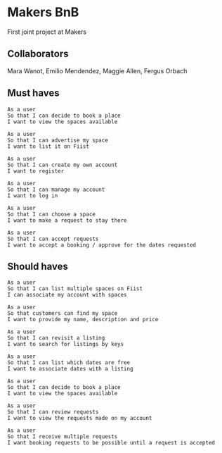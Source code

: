 Makers BnB
============
First joint project at Makers

Collaborators
-------------
Mara Wanot, Emilio Mendendez, Maggie Allen, Fergus Orbach

Must haves
----------
```
As a user 
So that I can decide to book a place
I want to view the spaces available

As a user 
So that I can advertise my space
I want to list it on Fiist

As a user 
So that I can create my own account
I want to register

As a user 
So that I can manage my account
I want to log in

As a user 
So that I can choose a space
I want to make a request to stay there

As a user 
So that I can accept requests
I want to accept a booking / approve for the dates requested
```

Should haves
------------
```
As a user
So that I can list multiple spaces on Fiist
I can associate my account with spaces

As a user
So that customers can find my space
I want to provide my name, description and price

As a user
So that I can revisit a listing 
I want to search for listings by keys

As a user
So that I can list which dates are free
I want to associate dates with a listing

As a user 
So that I can decide to book a place
I want to view the spaces available

As a user 
So that I can review requests
I want to view the requests made on my account

As a user 
So that I receive multiple requests
I want booking requests to be possible until a request is accepted
```


